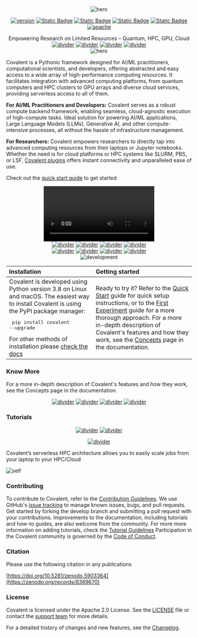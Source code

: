 <div align="center"> 
  <img src="./doc/source/_static/readme_hero.svg" alt="hero" />
 </div>

<div align="center">

[![version](https://img.shields.io/github/v/tag/AgnostiqHQ/covalent?color=%235552FF&include_prereleases&label=version&sort=semver)](https://github.com/AgnostiqHQ/covalent/blob/develop/CHANGELOG.md)
[![Static Badge](https://img.shields.io/badge/python-3.8_%7C_3.9_%7C_3.10-%235552FF)](#)
[![Static Badge](https://img.shields.io/badge/tests-passing-%235552FF?logo=github)](https://github.com/AgnostiqHQ/covalent/actions/workflows/tests.yml)
[![Static Badge](https://img.shields.io/badge/docs-passing-%235552FF)](https://docs.covalent.xyz/docs/)
[![Static Badge](https://img.shields.io/badge/codecov-88%25-%235552FF?logo=codecov)](https://codecov.io/gh/AgnostiqHQ/covalent)
[![apache](https://img.shields.io/badge/License-Apache_License_2.0-blue?color=%235552FF)](https://www.apache.org/licenses/LICENSE-2.0)</div>

<div align="center">Empowering Research on Limited Resources – Quantum, HPC, GPU, Cloud</div>

 <div align="center"> 
<a href="https://docs.covalent.xyz/docs/get-started/install"><img src="./doc/source/_static/getting_started.svg" alt="divider"></a> 
<a href="https://docs.covalent.xyz/docs/"><img src="./doc/source/_static/documentation.svg" alt="divider"></a> 
<a href="https://docs.covalent.xyz/docs/user-documentation/tutorials/"><img src="./doc/source/_static/examples.svg" alt="divider"></a> 
<a href="https://covalentworkflows.slack.com/join/shared_invite/zt-1ew7f2rfk-dKSXVQmRniu5mQW4Z_eQuw#/shared-invite/email"><img src="./doc/source/_static/slack.svg" alt="divider"></a>
</div>

 <div align="center">
  <img src="./doc/source/_static/executor.gif"  alt="hero" />
 </div>

Covalent is a Pythonic framework designed for AI/ML practitioners, computational scientists, and developers, offering abstracted and easy access to a wide array of high-performance computing resources. It facilitates integration with advanced computing platforms, from quantum computers and HPC clusters to GPU arrays and diverse cloud services, providing serverless access to all of them.

**For AI/ML Practitioners and Developers:** Covalent serves as a robust compute backend framework, enabling seamless, cloud-agnostic execution of high-compute tasks. Ideal solution for powering AI/ML applications, Large Language Models (LLMs), Generative AI, and other compute-intensive processes, all without the hassle of infrastructure management.

**For Researchers:** Covalent empowers researchers to directly tap into advanced computing resources from their laptops or Jupyter notebooks. Whether the need is for cloud platforms or HPC systems like SLURM, PBS, or LSF, [Covalent plugins](https://docs.covalent.xyz/docs/plugin) offers instant connectivity and unparalleled ease of use.

Check out the [quick start guide](https://docs.covalent.xyz/docs/get-started/quick-start/) to get started

  <div align="center" >
   <video controls>
   <source src="./doc/source/_static/readmeVid.mp4" type="video/mp4">
  Your browser does not support the video tag.
</video> 
 </div>

  <div align="center"> 
<a href="https://docs.covalent.xyz/docs/user-documentation/api-reference/executors/aws-plugins/"><img src="./doc/source/_static/aws_light.svg" alt="divider"></a> 
<a href="https://docs.covalent.xyz/docs/user-documentation/api-reference/executors/azurebatch/"><img src="./doc/source/_static/azure_light.svg" alt="divider"></a> 
<a href="https://docs.covalent.xyz/docs/user-documentation/api-reference/executors/gcp/"><img src="./doc/source/_static/google_light.svg" alt="divider"></a> 
<a href="https://docs.covalent.xyz/docs/user-documentation/api-reference/executors/ibmq/"><img src="./doc/source/_static/ibmq_light.svg" alt="divider"></a>
</div>
<div align="center"><a href="https://docs.covalent.xyz/docs/user-documentation/api-reference/executors/slurm/"><img src="./doc/source/_static/slurm_light.svg" alt="divider"></a> 
<a href="https://docs.covalent.xyz/docs/user-documentation/api-reference/executors/dask/"><img src="./doc/source/_static/dask_light.svg" alt="divider"></a> 
<a href="https://docs.covalent.xyz/docs"><img src="./doc/source/_static/kubernetes_light.svg" alt="divider"></a> 
<a href="https://docs.covalent.xyz/docs/plugin"><img src="./doc/source/_static/many_more_light.svg" alt="divider"></a></div>

  <div align="center">
  <img src="./doc/source/_static/development_light.svg"  alt="development"></img>
 </div>

<!-- <div >
  <img src="./installation.svg"  alt="Click to see the source">
</div> -->

| **Installation**                                                                                                                                                                       | **Getting started**                                                                                                                                                                                                                                                                                                                                                                                                                                                                                                                                                                                                            |
| :------------------------------------------------------------------------------------------------------------------------------------------------------------------------------------- | :----------------------------------------------------------------------------------------------------------------------------------------------------------------------------------------------------------------------------------------------------------------------------------------------------------------------------------------------------------------------------------------------------------------------------------------------------------------------------------------------------------------------------------------------------------------------------------------------------------------------------- |
| Covalent is developed using Python version 3.8 on Linux and macOS. The easiest way to install Covalent is using the PyPI package manager: <pre lang="bash"> pip install covalent --upgrade</pre> For other methods of installation please [check the docs](https://docs.covalent.xyz/docs/get-started/install/) |Ready to try it? Refer to the [Quick Start](https://docs.covalent.xyz/docs/get-started/quick-start/) guide for quick setup instructions, or to the [First Experiment](https://docs.covalent.xyz/docs/get-started/first-experiment/) guide for a more thorough approach. For a more in-depth description of Covalent's features and how they work, see the [Concepts](https://docs.covalent.xyz/docs/user-documentation/concepts/concepts-index/) page in the documentation. |

<!-- <div><img src="./divider.svg" alt="divider"></div> -->

### Know More

For a more in-depth description of Covalent's features and how they work, see the Concepts page in the documentation.

<div align="center"> 
<a href="https://www.covalent.xyz/what-is-covalent/"><img src="./doc/source/_static/what_is_covalent_light.svg" alt="divider"></a> 
<a href="https://www.covalent.xyz/navigating-the-modern-hpc-landscape/"><img src="./doc/source/_static/cloud_hpc_light.svg" alt="divider"></a> 
<a href="https://docs.covalent.xyz/docs/user-documentation/concepts/covalent-basics/"><img src="./doc/source/_static/concepts_of_covalent_light.svg" alt="divider"></a> 
<a href="https://github.com/AgnostiqHQ/covalent/blob/develop/README.md#how-does-it-work"><img src="./doc/source/_static/covalent_work_light.svg" alt="divider"></a>
</div>

### Tutorials

<div align="center" mt="1000"> 
<a href="https://docs.covalent.xyz/docs/user-documentation/tutorials/mnist/"><img src="./doc/source/_static/mnist_tutorial_light.svg" alt="divider"></a> 
<a href="https://docs.covalent.xyz/docs/user-documentation/tutorials/quantumchemistry/"><img src="./doc/source/_static/quantum_tutorial_light.svg" alt="divider"></a>

<a href="https://docs.covalent.xyz/docs/user-documentation/tutorials/generativeai/"><img src="./doc/source/_static/ai_tutorial_light.svg" alt="divider"></a> </div>

<div >

Covalent’s serverless HPC architecture allows you to easily scale jobs from your laptop to your HPC/Cloud

![self ](./doc/source/_static/self.svg)

</div>

### Contributing

 <!-- <div><img src="./contributing_heading.svg" alt="divider"></div> -->

To contribute to Covalent, refer to the [Contribution Guidelines](https://github.com/AgnostiqHQ/covalent/blob/master/CONTRIBUTING.md). We use GitHub's [issue tracking](https://github.com/AgnostiqHQ/covalent/issues) to manage known issues, bugs, and pull requests. Get started by forking the develop branch and submitting a pull request with your contributions. Improvements to the documentation, including tutorials and how-to guides, are also welcome from the community. For more more information on adding tutorials, check the [Tutorial Guidelines](https://github.com/AgnostiqHQ/covalent/blob/master/doc/TUTORIAL_GUIDELINES.md) Participation in the Covalent community is governed by the [Code of Conduct](https://github.com/AgnostiqHQ/covalent/blob/master/CODE_OF_CONDUCT.md).

### Citation

Please use the following citation in any publications

[https://doi.org/10.5281/zenodo.5903364](https://zenodo.org/records/8369670)

### License

Covalent is licensed under the Apache 2.0 License. See the [LICENSE](https://github.com/AgnostiqHQ/covalent/blob/master/LICENSE) file or contact the [support team](mailto:support@aqnostic.ai) for more details.

For a detailed history of changes and new features, see the [Changelog](https://github.com/AgnostiqHQ/covalent/blob/master/CHANGELOG.md).
